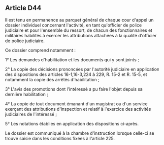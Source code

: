 Article D44
----
Il est tenu en permanence au parquet général de chaque cour d'appel un dossier
individuel concernant l'activité, en tant qu'officier de police judiciaire et
pour l'ensemble du ressort, de chacun des fonctionnaires et militaires habilités
à exercer les attributions attachées à la qualité d'officier de police
judiciaire.

Ce dossier comprend notamment :

1° Les demandes d'habilitation et les documents qui y sont joints ;

2° La copie des décisions prononcées par l'autorité judiciaire en application
des dispositions des articles 16-1,16-3,224 à 229, R. 15-2 et R. 15-5, et
notamment la copie des arrêtés d'habilitation ;

3° L'avis des promotions dont l'intéressé a pu faire l'objet depuis sa dernière
habilitation ;

4° La copie de tout document émanant d'un magistrat ou d'un service exerçant des
attributions d'inspection et relatif à l'exercice des activités judiciaires de
l'intéressé ;

5° Les notations établies en application des dispositions ci-après.

Le dossier est communiqué à la chambre d'instruction lorsque celle-ci se trouve
saisie dans les conditions fixées à l'article 225.
